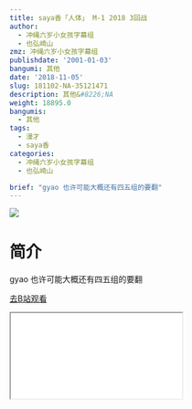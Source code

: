 ```yaml
---
title: saya香「人体」 M-1 2018 3回战
author:
  - 冲绳六岁小女孩字幕组
  - 也弘崎山
zmz: 冲绳六岁小女孩字幕组
publishdate: '2001-01-03'
bangumi: 其他
date: '2018-11-05'
slug: 181102-NA-35121471
description: 其他&#8226;NA
weight: 18895.0
bangumis:
  - 其他
tags:
  - 漫才
  - saya香
categories:
  - 冲绳六岁小女孩字幕组
  - 也弘崎山

brief: "gyao 也许可能大概还有四五组的要翻"
---
```

![](https://i.imgur.com/8q2XuTO.jpg)
# 简介  
gyao
也许可能大概还有四五组的要翻  

[去B站观看](https://www.bilibili.com/video/av35121471/)
<div class ="resp-container"><iframe class="testiframe" src="//player.bilibili.com/player.html?aid=35121471"", scrolling="no", allowfullscreen="true" > </iframe></div> 
